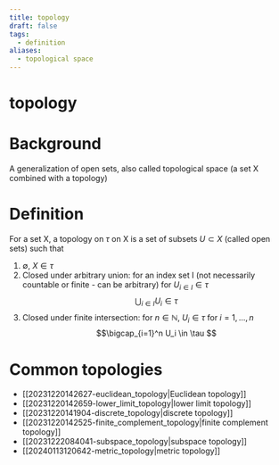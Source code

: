 ```yaml
---
title: topology
draft: false
tags:
  - definition
aliases:
  - topological space
---
```


# topology
# Background
A generalization of open sets, also called topological space (a set X combined with a topology)

# Definition
For a set X, a topology on $\tau$ on X is a set of subsets $U\subset X$ (called open sets) such that
1. $\emptyset$, $X \in \tau$
2. Closed under arbitrary union:
    for an index set I (not necessarily countable or finite - can be arbitrary) for $U_{i \in I} \in \tau$
    $$\bigcup_{i\in I}U_i \in \tau$$
3. Closed under finite intersection:
    for $n \in \mathbb{N}$, $U_i \in \tau$ for $i = 1,...,n$
    $$\bigcap_{i=1}^n U_i \in \tau $$

# Common topologies
- [[20231220142627-euclidean_topology|Euclidean topology]]
- [[20231220142659-lower_limit_topology|lower limit topology]]
- [[20231220141904-discrete_topology|discrete topology]]
- [[20231220142525-finite_complement_topology|finite complement topology]]
- [[20231222084041-subspace_topology|subspace topology]]
- [[20240113120642-metric_topology|metric topology]]
